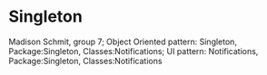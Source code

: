 # Singleton
Madison Schmit, group 7;
Object Oriented pattern: Singleton,
Package:Singleton,  Classes:Notifications;
UI pattern: Notifications,
Package:Singleton,  Classes:Notifications
